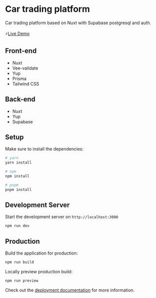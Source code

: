 # Car trading platform

Car trading platform based on Nuxt with Supabase postgresql and auth.\
\
⚡[Live Demo](https://car-trader.onrender.com)

## Front-end
  - Nuxt
  - Vee-validate
  - Yup
  - Prisma
  - Tailwind CSS
## Back-end
  - Nuxt
  - Yup
  - Supabase

## Setup

Make sure to install the dependencies:

```bash
# yarn
yarn install

# npm
npm install

# pnpm
pnpm install
```

## Development Server

Start the development server on `http://localhost:3000`

```bash
npm run dev
```

## Production

Build the application for production:

```bash
npm run build
```

Locally preview production build:

```bash
npm run preview
```

Check out the [deployment documentation](https://nuxt.com/docs/getting-started/deployment) for more information.
